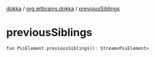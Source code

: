 [dokka](../index.md) / [org.jetbrains.dokka](index.md) / [previousSiblings](previousSiblings.md)

# previousSiblings

```
fun PsiElement.previousSiblings(): Stream<PsiElement>
```
